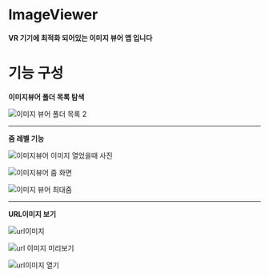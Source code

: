 # ImageViewer
**VR 기기에 최적화 되어있는 이미지 뷰어 앱 입니다**   

# 기능 구성
  
**이미지뷰어 폴더 목록 탐색**  

![이미지 뷰어 폴더 목록 2](https://user-images.githubusercontent.com/98893006/184093693-0a6f7465-b645-4cea-92ce-e1d4775c53d8.png)

-----------

**줌 레벨 기능**  

![이미지뷰어 이미지 열었을때 사진](https://user-images.githubusercontent.com/98893006/184094012-6f05a123-c25e-4f18-a176-211ab6791f70.png)
  
![이미지뷰어 줌 화면](https://user-images.githubusercontent.com/98893006/184094044-6f00fad6-71e3-4a79-b271-24e024b8e98a.png)
   
![이미지 뷰어 최대줌](https://user-images.githubusercontent.com/98893006/184094088-cf02442f-79c2-408f-b478-bed8095818b5.png)

-----------

**URL이미지 보기**    

![url이미지](https://user-images.githubusercontent.com/98893006/184094168-bf8119b2-6716-4882-b71a-716636e50945.png)
  
![url 이미지 미리보기](https://user-images.githubusercontent.com/98893006/184094189-2e7d2a52-259c-4911-8fc8-f5b7490faea9.png)
  
![url이미지 열기](https://user-images.githubusercontent.com/98893006/184094275-21436b36-cfc1-4190-8a86-aadec3bf3d7a.png)



